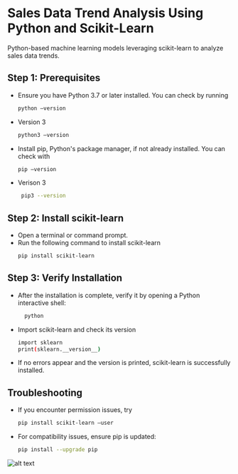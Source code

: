 # Sales Data Trend Analysis Using Python and Scikit-Learn
Python-based machine learning models leveraging scikit-learn to analyze sales data trends.

## Step 1: Prerequisites
- Ensure you have Python 3.7 or later installed. You can check by running
  ```bash
  python –version
- Version 3
  ```bash
  python3 –version
- Install pip, Python's package manager, if not already installed. You can check with
  ```bash
  pip –version
- Verison 3
  ```bash
   pip3 --version
## Step 2: Install scikit-learn
- Open a terminal or command prompt.
- Run the following command to install scikit-learn
  ```bash 
  pip install scikit-learn
## Step 3: Verify Installation
- After the installation is complete, verify it by opening a Python interactive shell:
  ```bash
    python
- Import scikit-learn and check its version
  ```bash
  import sklearn
  print(sklearn.__version__)
- If no errors appear and the version is printed, scikit-learn is successfully installed.
## Troubleshooting
- If you encounter permission issues, try
  ```bash
  pip install scikit-learn –user
- For compatibility issues, ensure pip is updated:
  ```bash
  pip install --upgrade pip
![alt text](https://github.com/ravenfire24/Machine-learning-Analyzing-data-trends./blob/1c73459da8a4c088860a395e5876d614386ce72a/screenshot%201.png)

